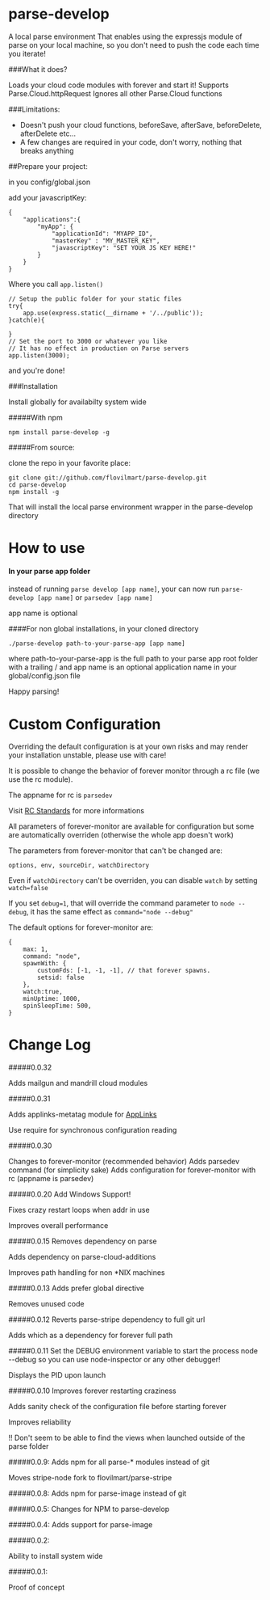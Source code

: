 parse-develop
=========

A local parse environment 
That enables using the expressjs module of parse on your local machine, so you don't need to push the code each time you iterate!

###What it does?

Loads your cloud code modules with forever and start it!
Supports Parse.Cloud.httpRequest
Ignores all other Parse.Cloud functions

###Limitations:
- Doesn't push your cloud functions, beforeSave, afterSave, beforeDelete, afterDelete etc...
- A few changes are required in your code, don't worry, nothing that breaks anything


##Prepare your project:

in you config/global.json

add your javascriptKey:

	{
		"applications":{
			"myApp": {
				"applicationId": "MYAPP_ID",
				"masterKey" : "MY_MASTER_KEY",
				"javascriptKey": "SET YOUR JS KEY HERE!"
			}
		} 
	}

Where you call `app.listen()`

	// Setup the public folder for your static files
	try{
		app.use(express.static(__dirname + '/../public'));
	}catch(e){
	
	}
	// Set the port to 3000 or whatever you like
	// It has no effect in production on Parse servers
	app.listen(3000);


and you're done!

###Installation

Install globally for availabilty system wide

#####With npm
	
	npm install parse-develop -g

#####From source:

clone the repo in your favorite place:

	git clone git://github.com/flovilmart/parse-develop.git
	cd parse-develop
	npm install -g
	
That will install the local parse environment wrapper in the parse-develop directory

How to use
======

#### In your parse app folder

instead of running `parse develop [app name]`, your can now run `parse-develop [app name]` or `parsedev [app name]`

app name is optional


####For non global installations, in your cloned directory

`./parse-develop path-to-your-parse-app [app name]`

where path-to-your-parse-app is the full path to your parse app root folder with
a trailing / and app name is an optional application name in your global/config.json file

Happy parsing!

Custom Configuration
==========

Overriding the default configuration is at your own risks and may render your installation unstable, please use with care!

It is possible to change the behavior of forever monitor through a rc file (we use the rc module).

The appname for rc is `parsedev`

Visit [RC Standards](https://github.com/dominictarr/rc#standards) for more informations

All parameters of forever-monitor are available for configuration but some are automatically overriden (otherwise the whole app doesn't work)

The parameters from forever-monitor that can't be changed are:

`options, env, sourceDir, watchDirectory`

Even if `watchDirectory` can't be overriden, you can disable `watch` by setting `watch=false`

If you set `debug=1`, that will override the command parameter to `node --debug`, it has the same effect as `command="node --debug"`

The default options for forever-monitor are:

	{
    	max: 1,
    	command: "node",
    	spawnWith: {
     		customFds: [-1, -1, -1], // that forever spawns.
      		setsid: false
    	},
    	watch:true,
    	minUptime: 1000,
    	spinSleepTime: 500,
  	}

Change Log
=========
#####0.0.32

Adds mailgun and mandrill cloud modules

#####0.0.31

Adds applinks-metatag module for [AppLinks](https://www.parse.com/docs/cloud_modules_guide#applinks)

Use require for synchronous configuration reading


#####0.0.30

Changes to forever-monitor (recommended behavior)
Adds parsedev command (for simplicity sake)
Adds configuration for forever-monitor with rc (appname is parsedev)


#####0.0.20
Add Windows Support!

Fixes crazy restart loops when addr in use

Improves overall performance


#####0.0.15
Removes dependency on parse

Adds dependency on parse-cloud-additions

Improves path handling for non *NIX machines

#####0.0.13
Adds prefer global directive

Removes unused code


#####0.0.12
Reverts parse-stripe dependency to full git url

Adds which as a dependency for forever full path


#####0.0.11
Set the DEBUG environment variable to start the process node --debug so you can
use node-inspector or any other debugger!

Displays the PID upon launch


#####0.0.10
Improves forever restarting craziness

Adds sanity check of the configuration file before starting forever

Improves reliability

!! Don't seem to be able to find the views when launched outside of the parse
folder


#####0.0.9:
Adds npm for all parse-* modules instead of git

Moves stripe-node fork to flovilmart/parse-stripe

#####0.0.8:
Adds npm for parse-image instead of git

#####0.0.5:
Changes for NPM to parse-develop

#####0.0.4:
Adds support for parse-image

#####0.0.2:

Ability to install system wide

#####0.0.1:

Proof of concept

